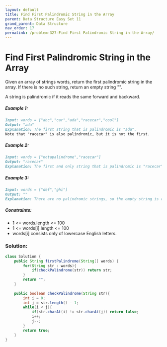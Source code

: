 ```yaml
---
layout: default
title: Find First Palindromic String in the Array
parent: Data Structure Easy Set 11
grand_parent: Data Structure
nav_order: 17
permalink: /problem-327-Find First Palindromic String in the Array/
---
```

# Find First Palindromic String in the Array
Given an array of strings words, return the first palindromic string in the array. If there is no such string, return an empty string "".

A string is palindromic if it reads the same forward and backward.

##### Example 1:
```markdown
Input: words = ["abc","car","ada","racecar","cool"]
Output: "ada"
Explanation: The first string that is palindromic is "ada".
Note that "racecar" is also palindromic, but it is not the first.
```
##### Example 2:
```markdown
Input: words = ["notapalindrome","racecar"]
Output: "racecar"
Explanation: The first and only string that is palindromic is "racecar".
```
##### Example 3:
```markdown
Input: words = ["def","ghi"]
Output: ""
Explanation: There are no palindromic strings, so the empty string is returned.
```
##### Constraints:
* 1 <= words.length <= 100
* 1 <= words[i].length <= 100
* words[i] consists only of lowercase English letters.

### Solution:
```java
class Solution {
    public String firstPalindrome(String[] words) {
        for(String str : words){
            if(checkPalindrome(str)) return str;
        }
        return "";
    }
    
    public boolean checkPalindrome(String str){
        int i = 0;
        int j = str.length() - 1;
        while(i < j){
            if(str.charAt(i) != str.charAt(j)) return false;
            i++;
            j--;
        }
        return true;
    }
}
```